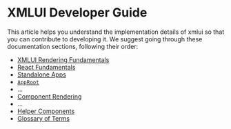 # XMLUI Developer Guide

This article helps you understand the implementation details of xmlui so that you can contribute to developing it. We suggest going through these documentation sections, following their order:

- [XMLUI Rendering Fundamentals](./react-fundamentals.md)
- [React Fundamentals](./react-fundamentals.md)
- [Standalone Apps](./standalone-apps.md)
- [`AppRoot`](./AppRoot.md)
- ...
- [Component Rendering](./component-rendering.md)
- ...
- [Helper Components](./helper-components)
- [Glossary of Terms](./glossary.md/#some-other)